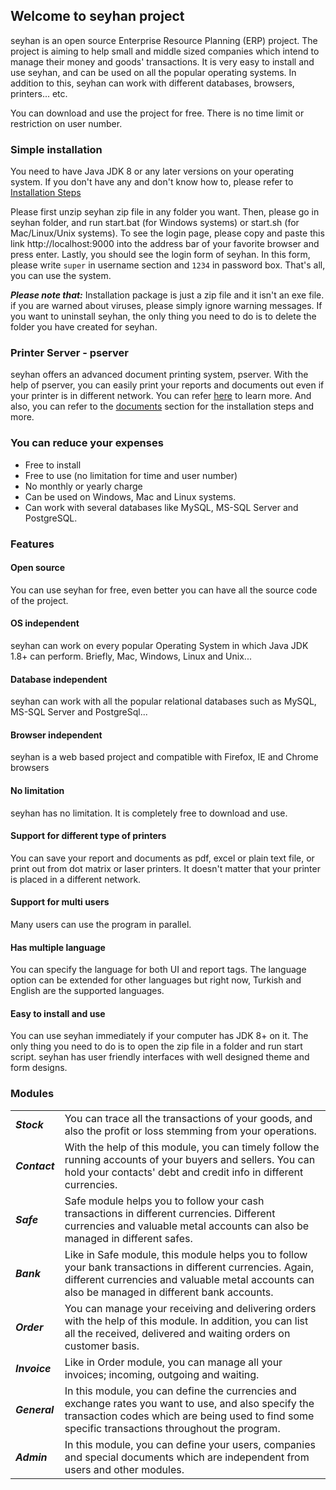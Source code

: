 ## Welcome to seyhan project

seyhan is an open source Enterprise Resource Planning (ERP) project. The project is aiming to help small and middle sized companies which intend to manage their money and goods' transactions. It is very easy to install and use seyhan, and can be used on all the popular operating systems. In addition to this, seyhan can work with different databases, browsers, printers... etc.

You can download and use the project for free. There is no time limit or restriction on user number.

### Simple installation

You need to have Java JDK 8 or any later versions on your operating system. If you don't have any and don't know how to, please refer to [Installation Steps](http://www.seyhanproject.com/docs/#/others/install)

Please first unzip seyhan zip file in any folder you want. Then, please go in seyhan folder, and run start.bat (for Windows systems) or start.sh (for Mac/Linux/Unix systems). To see the login page, please copy and paste this link http://localhost:9000 into the address bar of your favorite browser and press enter. Lastly, you should see the login form of seyhan. In this form, please write `super` in username section and `1234` in password box. That's all, you can use the system.

**_Please note that:_** Installation package is just a zip file and it isn't an exe file. if you are warned about viruses, please simply ignore warning messages. If you want to uninstall seyhan, the only thing you need to do is to delete the folder you have created for seyhan.

### Printer Server - pserver

seyhan offers an advanced document printing system, pserver. With the help of pserver, you can easily print your reports and documents out even if your printer is in different network. You can refer [here](http://www.seyhanproject.com/docs/#/printing/pservice) to learn more. And also, you can refer to the [documents](http://www.seyhanproject.com/docs) section for the installation steps and more.

### You can reduce your expenses
* Free to install
* Free to use (no limitation for time and user number)
* No monthly or yearly charge
* Can be used on Windows, Mac and Linux systems.
* Can work with several databases like MySQL, MS-SQL Server and PostgreSQL.

### Features

#### Open source
You can use seyhan for free, even better you can have all the source code of the project.

#### OS independent
seyhan can work on every popular Operating System in which Java JDK 1.8+ can perform. Briefly, Mac, Windows, Linux and Unix...

#### Database independent
seyhan can work with all the popular relational databases such as MySQL, MS-SQL Server and PostgreSql...

#### Browser independent
seyhan is a web based project and compatible with Firefox, IE and Chrome browsers

#### No limitation
seyhan has no limitation. It is completely free to download and use.

#### Support for different type of printers
You can save your report and documents as pdf, excel or plain text file, or print out from dot matrix or laser printers. It doesn't matter that your printer is placed in a different network.

#### Support for multi users
Many users can use the program in parallel.

#### Has multiple language
You can specify the language for both UI and report tags. The language option can be extended for other languages but right now, Turkish and English are the supported languages.

#### Easy to install and use
You can use seyhan immediately if your computer has JDK 8+ on it. The only thing you need to do is to open the zip file in a folder and run start script. seyhan has user friendly interfaces with well designed theme and form designs.

### Modules

| | |
|-|-|
| _**Stock**_   | You can trace all the transactions of your goods, and also the profit or loss stemming from your operations. |
| _**Contact**_ | With the help of this module, you can timely follow the running accounts of your buyers and sellers. You can hold your contacts' debt and credit info in different currencies. |
| _**Safe**_    | Safe module helps you to follow your cash transactions in different currencies. Different currencies and valuable metal accounts can also be managed in different safes. |
| _**Bank**_    | Like in Safe module, this module helps you to follow your bank transactions in different currencies. Again, different currencies and valuable metal accounts can also be managed in different bank accounts. |
| _**Order**_   | You can manage your receiving and delivering orders with the help of this module. In addition, you can list all the received, delivered and waiting orders on customer basis. |
| _**Invoice**_ | Like in Order module, you can manage all your invoices; incoming, outgoing and waiting. |
| _**General**_ | In this module, you can define the currencies and exchange rates you want to use, and also specify the transaction codes which are being used to find some specific transactions throughout the program. |
| _**Admin**_   | In this module, you can define your users, companies and special documents which are independent from users and other modules. |
